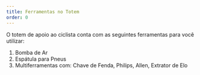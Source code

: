 ```yaml
---
title: Ferramentas no Totem
order: 0
---
```


O totem de apoio ao ciclista conta com as seguintes ferramentas para você utilizar:

1. Bomba de Ar
2. Espátula para Pneus
3. Multiferramentas com: Chave de Fenda, Philips, Allen, Extrator de Elo
